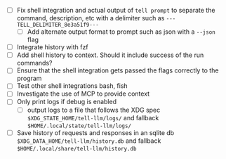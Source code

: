 - [ ] Fix shell integration and actual output of `tell prompt` to separate the command, description, etc with a delimiter such as `---TELL_DELIMITER_8e3a51f9---`
    - [ ] Add alternate output format to prompt such as json with a `--json` flag
- [ ] Integrate history with fzf
- [ ] Add shell history to context. Should it include success of the run commands?
- [ ] Ensure that the shell integration gets passed the flags correctly to the program
- [ ] Test other shell integrations bash, fish
- [ ] Investigate the use of MCP to provide context
- [ ] Only print logs if debug is enabled
    - [ ] output logs to a file that follows the XDG spec `$XDG_STATE_HOME/tell-llm/logs/` and fallback `$HOME/.local/state/tell-llm/logs/`
- [ ] Save history of requests and responses in an sqlite db `$XDG_DATA_HOME/tell-llm/history.db` and fallback `$HOME/.local/share/tell-llm/history.db`
